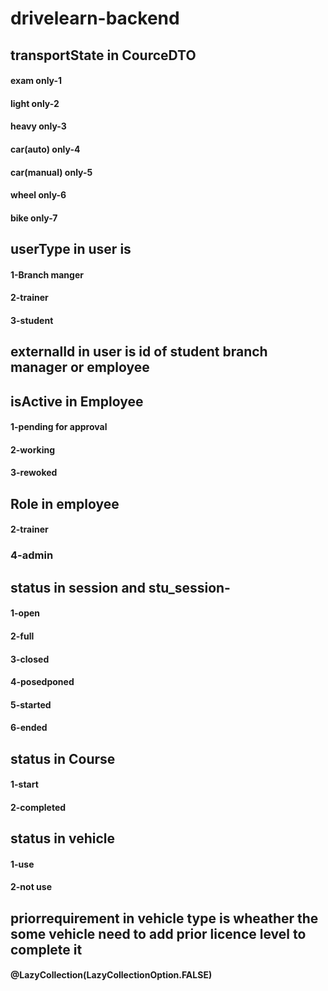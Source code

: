 # drivelearn-backend

## transportState in CourceDTO
#### exam only-1 
#### light only-2
#### heavy only-3
#### car(auto) only-4
#### car(manual) only-5
#### wheel only-6
#### bike only-7


## userType in user is
#### 1-Branch manger
#### 2-trainer
#### 3-student

## externalId in user is id of student branch manager or employee

## isActive in Employee
#### 1-pending for approval
#### 2-working
#### 3-rewoked

## Role in employee
#### 
#### 2-trainer
### 4-admin


## status in session and stu_session-
#### 1-open 
#### 2-full
#### 3-closed
#### 4-posedponed
#### 5-started
#### 6-ended

## status in Course 
#### 1-start
#### 2-completed

## status in vehicle 
#### 1-use
#### 2-not use



## priorrequirement in vehicle type is wheather the some vehicle need to add prior licence level to complete it

####  @LazyCollection(LazyCollectionOption.FALSE)
